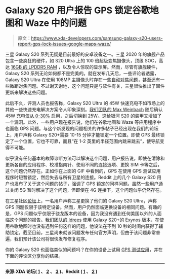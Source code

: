 # Galaxy S20 用户报告 GPS 锁定谷歌地图和 Waze 中的问题

> 原文：<https://www.xda-developers.com/samsung-galaxy-s20-users-report-gps-lock-issues-google-maps-waze/>

三星 Galaxy S20 系列无疑是目前最好的安卓设备之一。三星 2020 年的旗舰产品包含一些疯狂的硬件，如 S20 Ultra 上的 100 倍超级变焦摄像头，顶级 SOC，高达 [16GB 的 LPDDR5 RAM](https://www.xda-developers.com/samsung-galaxy-s20-ultra-16gb-ram/) ，以及令人惊叹的显示屏。然而，尽管有旗舰硬件，Galaxy S20 系列无论如何都不是完美的。就在发布几天后，一些评论者透露，Galaxy S20 Ultra 在使用 108MP 主摄像头时存在一些[自动对焦问题](https://www.xda-developers.com/samsung-galaxy-s20-ultra-update-march-2020-patches-camera-auto-focus-improvements/)，甚至还有一些微距对焦问题。不过谢天谢地，这个问题只是与软件有关，三星很快推出了固件更新来解决这些问题。

此后不久，评测人员也报告称，Galaxy S20 Ultra 的 45W 快速充电不如市场上的其他一些快速充电解决方案令人印象深刻。[我们团队的 Max Weinbach](https://www.xda-developers.com/author/mweinbach/) 随后确认 45W 充电[仅从 0-30%](https://twitter.com/MaxWinebach/status/1232418284210778112?ref_src=twsrc%5Etfw%7Ctwcamp%5Etweetembed%7Ctwterm%5E1232418284210778112&ref_url=https%3A%2F%2Fwww.xda-developers.com%2Fsamsung-galaxy-s20-series-first-smartphones-usb-fast-charger-certification%2F) 启用，之后切换到 25W。这给银河 S20 的装甲又增加了一个漏洞。此外，一些用户现在报告说，他们在谷歌地图和 Waze 等应用程序中也面临 GPS 问题。与这个新发现的问题相关的许多帖子已经出现在我们的论坛上，用户声称 Galaxy S20+需要 10-15 分钟才能锁定一个位置。即使 GPS 最终锁定了一个位置，它也不可靠，而且“在 1-2 英里的半径范围内跳来跳去”，使导航变得不可能。

似乎没有任何基本的故障诊断方法可以解决这个问题，用户报告说，即使在清除和更新各自的应用程序、校准指南针、使用不同的连接选项、更换 SIM 卡等之后，这个问题仍然存在。正如你在上面的 GIF 中看到的，GPS 在使用 GPS 测试应用程序时短暂锁定，然后失去与所有卫星的连接。Reddit 上的几个 Galaxy S20 用户也发布了关于这个问题的帖子，强调了 GPS 锁定的同样问题。虽然一些用户通过关闭 5G 暂时解决了这个问题，但即使在 4G 连接下，这个问题似乎仍然存在。

在三星社区[论坛](https://us.community.samsung.com/t5/Galaxy-S20/Searching-for-GPS-Galaxy-S20-Ultra-5G/td-p/1138146)上，一名用户声称三星更换了他们的 Galaxy S20 Ultra，声称 GPS 问题仅限于该特定设备。然而，用户仍然面临更换设备的相同问题。有趣的是，GPS 问题似乎仅限于骁龙版本的设备，因为我没有遇到任何美国以外的人面临这个问题的报告。[我们团队的 Idrees](https://www.xda-developers.com/author/idrees-patel/) 使用 Galaxy S20+的 Exynos 版本，在使用谷歌地图时也没有遇到任何这样的问题，他设法在不到 10 秒的时间内获得了辅助锁定。截至目前，三星尚未就该问题发布任何官方声明，但由于该问题非常普遍，我们预计该公司将很快发布修复程序。

你的 Galaxy S20 也面临类似的问题吗？在你的设备上试用 [GPS 测试应用](https://play.google.com/store/apps/details?id=com.chartcross.gpstest&hl=en_IN)，并在下面的评论区分享你的结果。

* * *

**来源:XDA 论坛( [1](https://forum.xda-developers.com/galaxy-s20-ultra/help/horrible-gps-issues-t4064293) 、 [2](https://forum.xda-developers.com/galaxy-s20-plus/how-to/gps-lock-takes-forever-t4066477) 、 [3](https://forum.xda-developers.com/galaxy-s20-plus/how-to/gps-issue-tmoble-note-10-5g-t4063745) )、Reddit ( [1](https://www.reddit.com/r/Galaxy_S20/comments/ffki6k/waze_not_getting_gps_signal/) 、 [2](https://www.reddit.com/r/Galaxy_S20/comments/fhejdx/galaxy_s20_ultra_gps_doesnt_work/) )**